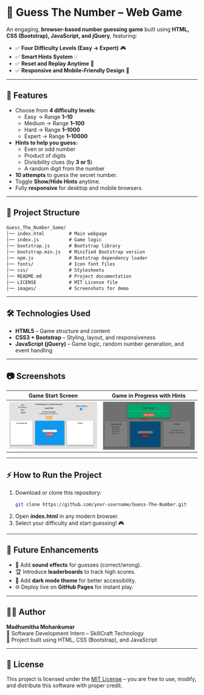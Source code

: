 # 🎯 Guess The Number – Web Game

An engaging, **browser-based number guessing game** built using **HTML, CSS (Bootstrap), JavaScript, and jQuery**, featuring:

- ✅ **Four Difficulty Levels (Easy → Expert)** 🎮  
- ✅ **Smart Hints System** 💡  
- ✅ **Reset and Replay Anytime** 🔄  
- ✅ **Responsive and Mobile-Friendly Design** 📱  

---

## 🚀 Features

- Choose from **4 difficulty levels**:
  - Easy → Range **1–10**  
  - Medium → Range **1–100**  
  - Hard → Range **1–1000**  
  - Expert → Range **1–10000**
- **Hints to help you guess:**
  - Even or odd number  
  - Product of digits  
  - Divisibility clues (by **3 or 5**)  
  - A random digit from the number  
- **10 attempts** to guess the secret number.  
- Toggle **Show/Hide Hints** anytime.  
- Fully **responsive** for desktop and mobile browsers.  

---

## 📂 Project Structure

```
Guess_The_Number_Game/
│── index.html         # Main webpage
│── index.js           # Game logic
│── bootstrap.js       # Bootstrap library
│── bootstrap.min.js   # Minified Bootstrap version
│── npm.js             # Bootstrap dependency loader
│── fonts/             # Icon font files
│── css/               # Stylesheets
│── README.md          # Project documentation
│── LICENSE            # MIT License file
│── images/            # Screenshots for demo
```

---

## 🛠️ Technologies Used

- **HTML5** – Game structure and content  
- **CSS3 + Bootstrap** – Styling, layout, and responsiveness  
- **JavaScript (jQuery)** – Game logic, random number generation, and event handling  

---

## 📷 Screenshots

| Game Start Screen                         | Game in Progress with Hints                  |
|--------------------------------------------|-----------------------------------------------|
| ![Game Start](images/screenshot1.png "Game Start") | ![Game Hints](images/screenshot2.png "Game with Hints") |


---

## ⚡ How to Run the Project

1. Download or clone this repository:
   ```bash
   git clone https://github.com/your-username/Guess-The-Number.git
   ```
2. Open **index.html** in any modern browser.  
3. Select your difficulty and start guessing! 🎮

---

## 🌟 Future Enhancements

- 🎵 Add **sound effects** for guesses (correct/wrong).  
- 🏆 Introduce **leaderboards** to track high scores.  
- 🌙 Add **dark mode theme** for better accessibility.  
- 🌐 Deploy live on **GitHub Pages** for instant play.  

---

## 👩‍💻 Author

**Madhumitha Mohankumar**  
💼 Software Development Intern – SkillCraft Technology  
📌 Project built using HTML, CSS (Bootstrap), and JavaScript  

---

## 📜 License

This project is licensed under the [MIT License](LICENSE) – you are free to use, modify, and distribute this software with proper credit.

